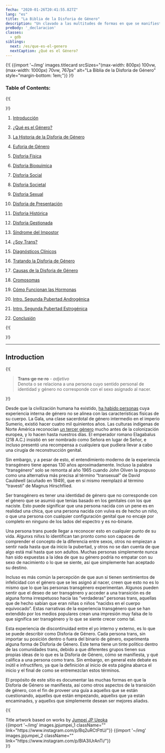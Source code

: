 ```yaml
---
fecha: "2020-01-26T20:41:55.827Z"
lang: "es"
title: "La Biblia de la Disforia de Género"
description: "Un clavado a las multitudes de formas en que se manifiesta la disforia de género y lo que significa ser transgénero."
preBody: '_declaracion'
classes:
  - gdb
siblings:
  next: /es/que-es-el-genero
  nextCaption: ¿Qué es el Género?
---
```



{!{
{{import '~/img' images.titlecard srcSizes="(max-width: 800px) 100vw, (max-width: 1000px) 70vw, 767px" alt="La Biblia de la Disforia de Género" style="margin-bottom: 1em;"}}
}!}
### Table of Contents:

{!{ <div class="two-column-list"> }!}

1. [Introducción](/es/index)

2. [¿Qué es el Género?](/es/que-es-el-genero)

3. [La Historia de la Disforia de Género](/es/historia)

4. [Euforia de Género](/es/euforia)

5. [Disforia Física](/es/disforia-fisica)

6. [Disforia Bioquímica](/es/disforia-bioquimica)

7. [Disforia Social](/es/disforia-social)

8. [Disforia Societal](/es/disforia-societal)

9. [Disforia Sexual](/es/disforia-sexual)

10. [Disforia de Presentación](/es/disforia-de-presentacion)

11. [Disforia Histórica](/es/disforia-historica)

12. [Disforia Gestionada](/es/disforia-gestionada)

13. [Síndrome del Impostor](/es/sindrome-del-impostor)

14. [¿Soy Trans?](/es/soy-trans)

15. [Diagnósticos Clínicos](/es/diagnosticos)

16. [Tratando la Disforia de Género](/es/tratamiennto)

17. [Causas de la Disforia de Género](/es/causas)

18. [Cromosomas](/es/cromosomas)

19. [Cómo Funcionan las Hormonas](/es/hormonas)

20. [Intro. Segunda Pubertad Androgénica](/es/segunda_pubertad_masc)

21. [Intro. Segunda Pubertad Estrogénica](/es/segunda_pubertad_fem)

22. [Conclusión](/es/conclusion)

{!{ </div> }!}

<hr class="print-break-after print-hidden">

## Introduction

{!{
  <div class="gutter"><blockquote>
  <strong>Trans·ge·ne·ro</strong> - <em>adjetivo</em><br>
  Denota o se relaciona a una persona cuyo sentido personal de identidad y género no corresponde con el sexo asignado al nacer.
</blockquote></div>
}!}

Desde que la civilización humana ha existido, [ha habido personas](https://en.wikipedia.org/wiki/Transgender_history) cuya experiencia interna de género no se alinea con las características físicas de su cuerpo. La Gala, una clase sacerdotal de género intermedio en el imperio Sumerio, existió hacer cuatro mil quinientos años. Las culturas indígenas de Norte América reconocían [un tercer género](https://es.wikipedia.org/wiki/Tercer_sexo) mucho antes de la colonización europea, y lo hacen hasta nuestros días. El emperador romano Elagabalus (218 A.C.) insistió en ser nombrado como Señora en lugar de Señor, e incluso presentó una recompensa a cualquiera que pudiera llevar a cabo una cirugía de reconstrucción genital.

Sin embargo, y a pesar de esto, el entendimiento moderno de la experiencia transgénero tiene apenas 130 años aproximadamente. Incluso la palabra “transgénero” solo se remonta al año 1965 cuando John Oliven la propuso como una alternativa más precisa al término “transexual” de David Cauldwell (acuñado en 1949), que en sí mismo reemplazó al término “travesti” de Magnus Hirschflied.

Ser transgénero es tener una identidad de género que no corresponde con el género que se asumió que tenías basado en los genitales con los que naciste. Esto puede significar que una persona nacida con un pene es en realidad una chica, que una persona nacida con vulva es de hecho un niño, o que una persona con cualquier configuración genital que no encaje por completo en ninguno de los lados del espectro y es no-binarie.

Una persona trans puede llegar a reconocer esto en cualquier punto de su vida. Algunxs niñxs lo identifican tan pronto como son capaces de comprender el concepto de la diferencia entre sexos, otros no empiezan a sentir nada hasta que da inicio la pubertad, y otros no se dan cuenta de que algo está mal hasta que son adultos. Muchas personas simplemente nunca han sido expuestas a la idea de que su género podría no empatar con su sexo de nacimiento o lo que se siente, así que simplemente han aceptado su destino.

Incluso es más común la percepción de que aun si tienen sentimientos de infelicidad con el género que se les asignó al nacer, creen que esto no es lo mismo que lo que las personas transgénero experimentan. Algunos pueden sentir que el deseo de ser transgénero y acceder a una transición es de alguna forma irrespetuoso hacia las “verdaderas” personas trans, aquellas que de hecho sabían que eran niñas o niños “nacidxs en el cuerpo equivocado”. Estas narrativas de la experiencia transgénero que se han extendido por los medios populares crean una impresión muy falsa de lo que significa ser transgénero y lo que se siente crecer como tal.

Esta experiencia de discontinuidad entre el yo interno y externo, es lo que se puede describir como Disforia de Género. Cada persona trans, sin importar su posición dentro o fuera del binario de género, experimenta alguna forma de Disforia de Género. Este tema tiene un tinte político dentro de las comunidades trans, debido a que diferentes grupos tienen sus propias ideas de lo que es la Disforia de Género, cómo se manifiesta, y qué califica a una persona como trans. Sin embargo, en general este debate es inútil e infructífero, ya que la definición al inicio de esta página abarca el inicio y el final de como se entremezclan estos términos.

El propósito de este sitio es documentar las muchas formas en que la Disforia de Género se manifiesta, así como otros aspectos de la transición de género, con el fin de proveer una guía a aquellxs que se están cuestionando, aquellxs que están empezando, aquellxs que ya están encaminadxs, y aquellxs que simplemente desean ser mejores aliadxs.


{!{
<div class="gutter flex" style="justify-content: flex-end">
<span>Title artwork based on works by <a href="https://www.instagram.com/jp_means_jumpei/">Jumpei JP Ueoka</a></span>
<div class="grid-row" style="grid-template-columns: 1fr 1fr">
{{import '~/img' images.jpjumpei_1 className="" link="https://www.instagram.com/p/Bq2uRCtFttU/"}}
{{import '~/img' images.jpjumpei_2 className="" link="https://www.instagram.com/p/BlA3IUrAnTi/"}}
</div>
</div>
}!}
